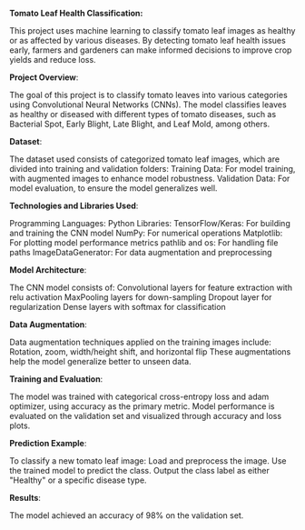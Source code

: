 **Tomato Leaf Health Classification:**

This project uses machine learning to classify tomato leaf images as healthy or as affected by various diseases. By detecting tomato leaf health issues early, farmers and gardeners can make informed decisions to improve crop yields and reduce loss.

**Project Overview**:

The goal of this project is to classify tomato leaves into various categories using Convolutional Neural Networks (CNNs). The model classifies leaves as healthy or diseased with different types of tomato diseases, such as Bacterial Spot, Early Blight, Late Blight, and Leaf Mold, among others.


**Dataset**:

The dataset used consists of categorized tomato leaf images, which are divided into training and validation folders:
Training Data: For model training, with augmented images to enhance model robustness.
Validation Data: For model evaluation, to ensure the model generalizes well.


**Technologies and Libraries Used**:

Programming Languages: Python
Libraries:
TensorFlow/Keras: For building and training the CNN model
NumPy: For numerical operations
Matplotlib: For plotting model performance metrics
pathlib and os: For handling file paths
ImageDataGenerator: For data augmentation and preprocessing


**Model Architecture**:

The CNN model consists of:
Convolutional layers for feature extraction with relu activation
MaxPooling layers for down-sampling
Dropout layer for regularization
Dense layers with softmax for classification


**Data Augmentation**:

Data augmentation techniques applied on the training images include:
Rotation, zoom, width/height shift, and horizontal flip
These augmentations help the model generalize better to unseen data.



**Training and Evaluation**:

The model was trained with categorical cross-entropy loss and adam optimizer, using accuracy as the primary metric. Model performance is evaluated on the validation set and visualized through accuracy and loss plots.


**Prediction Example**:

To classify a new tomato leaf image:
Load and preprocess the image.
Use the trained model to predict the class.
Output the class label as either "Healthy" or a specific disease type.


**Results**:

The model achieved an accuracy of 98% on the validation set.
